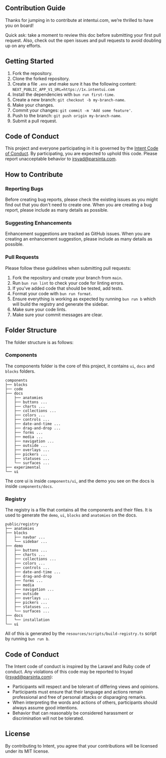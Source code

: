 ## Contribution Guide

Thanks for jumping in to contribute at intentui.com, we’re thrilled to have you on board!

Quick ask: take a moment to review this doc before submitting your first pull request. Also, check out the open issues and pull requests to avoid doubling up on any efforts.

## Getting Started

1. Fork the repository.
2. Clone the forked repository.
3. Create a file `.env` and make sure it has the following content: `NEXT_PUBLIC_APP_V1_URL=https://1x.intentui.com`
4. Install the dependencies with `bun run first-time`.
5. Create a new branch: `git checkout -b my-branch-name`.
6. Make your changes.
7. Commit your changes: `git commit -m 'Add some feature'`.
8. Push to the branch: `git push origin my-branch-name`.
9. Submit a pull request.

## Code of Conduct

This project and everyone participating in it is governed by the [Intent Code of Conduct](https://github.com/irsyadadl/intentui/blob/main/CODE_OF_CONDUCT.md). By participating, you are expected to uphold this code. Please report unacceptable behavior to [irsyad@parsinta.com](mailto:irsyad@parsinta.com).

## How to Contribute

### Reporting Bugs

Before creating bug reports, please check the existing issues as you might find out that you don't need to create one. When you are creating a bug report, please include as many details as possible.

### Suggesting Enhancements

Enhancement suggestions are tracked as GitHub issues. When you are creating an enhancement suggestion, please include as many details as possible.

### Pull Requests

Please follow these guidelines when submitting pull requests:

1. Fork the repository and create your branch from `main`.
2. Run `bun run lint` to check your code for linting errors.
3. If you've added code that should be tested, add tests.
4. Format your code with `bun run format`.
5. Ensure everything is working as expected by running `bun run b` which will build the registry and generate the sidebar.
6. Make sure your code lints.
7. Make sure your commit messages are clear.

## Folder Structure

The folder structure is as follows:
### Components
The components folder is the core of this project, it contains `ui`, `docs` and `blocks` folders.
```
components
├── blocks
├── code
├── docs
│   ├── anatomies
│   ├── buttons ...
│   ├── charts ...
│   ├── collections ...
│   ├── colors ...
│   ├── controls ...
│   ├── date-and-time ...
│   ├── drag-and-drop ...
│   ├── forms ...
│   ├── media ...
│   ├── navigation ...
│   ├── outside ...
│   ├── overlays ...
│   ├── pickers ...
│   ├── statuses ...
│   └── surfaces ...
├── experimental
└── ui
```
The core ui is inside `components/ui`, and the demo you see on the docs is inside `components/docs`.

### Registry
The registry is a file that contains all the components and their files. It is used to generate the `demo`, `ui`, `blocks` and `anatomies` on the docs.
```
public/registry
├── anatomies
├── blocks
│   ├── navbar ...
│   └── sidebar ...
├── demo
│   ├── buttons ...
│   ├── charts ...
│   ├── collections ...
│   ├── colors ...
│   ├── controls ...
│   ├── date-and-time ...
│   ├── drag-and-drop
│   ├── forms ...
│   ├── media
│   ├── navigation ...
│   ├── outside
│   ├── overlays ...
│   ├── pickers ...
│   ├── statuses ...
│   └── surfaces ...
├── docs
│   └── installation
└── ui
```

All of this is generated by the `resources/scripts/build-registry.ts` script by running `bun run b`.

## Code of Conduct

The Intent code of conduct is inspired by the Laravel and Ruby code of conduct. Any violations of this code may be reported to Irsyad (irsyad@parsinta.com):

- Participants will respect and be tolerant of differing views and opinions.
- Participants must ensure that their language and actions remain professional and free of personal attacks or disparaging remarks.
- When interpreting the words and actions of others, participants should always assume good intentions.
- Behavior that can reasonably be considered harassment or discrimination will not be tolerated.


## License

By contributing to Intent, you agree that your contributions will be licensed under its MIT license.
